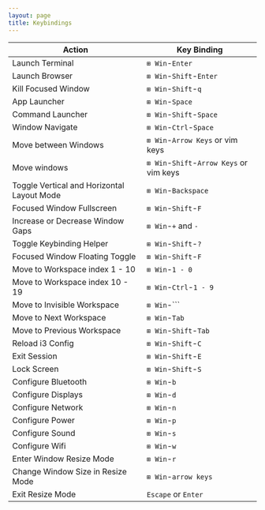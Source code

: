 ```yaml
---
layout: page
title: Keybindings
---
```


| Action | Key Binding |
|-------------|-------------|
|Launch Terminal|`⊞ Win`-`Enter`|
|Launch Browser|`⊞ Win`-`Shift`-`Enter`|
|Kill Focused Window|`⊞ Win`-`Shift`-`q`|
|App Launcher|`⊞ Win`-`Space`|
|Command Launcher|`⊞ Win`-`Shift`-`Space`|
|Window Navigate|`⊞ Win`-`Ctrl`-`Space`|
|Move between Windows|`⊞ Win`-`Arrow Keys` or vim keys|
|Move windows|`⊞ Win`-`Shift`-`Arrow Keys` or vim keys|
|Toggle Vertical and Horizontal Layout Mode|`⊞ Win`-`Backspace`|
|Focused Window Fullscreen|`⊞ Win`-`Shift`-`F`|
|Increase or Decrease Window Gaps|`⊞ Win`-`+` and `-`|
|Toggle Keybinding Helper|`⊞ Win`-`Shift`-`?`|
|Focused Window Floating Toggle|`⊞ Win`-`Shift`-`F`|
|Move to Workspace index 1 - 10|`⊞ Win`-`1 - 0`|
|Move to Workspace index 10 - 19|`⊞ Win`-`Ctrl`-`1 - 9`|
|Move to Invisible Workspace|`⊞ Win`-`\``|
|Move to Next Workspace|`⊞ Win`-`Tab`|
|Move to Previous Workspace|`⊞ Win`-`Shift`-`Tab`|
|Reload i3 Config|`⊞ Win`-`Shift`-`C`|
|Exit Session|`⊞ Win`-`Shift`-`E`|
|Lock Screen|`⊞ Win`-`Shift`-`S`|
|Configure Bluetooth|`⊞ Win`-`b`|
|Configure Displays|`⊞ Win`-`d`|
|Configure Network|`⊞ Win`-`n`|
|Configure Power|`⊞ Win`-`p`|
|Configure Sound|`⊞ Win`-`s`|
|Configure Wifi|`⊞ Win`-`w`|
|Enter Window Resize Mode|`⊞ Win`-`r`|
|Change Window Size in Resize Mode|`⊞ Win`-`arrow keys`|
|Exit Resize Mode|`Escape` or `Enter`|
